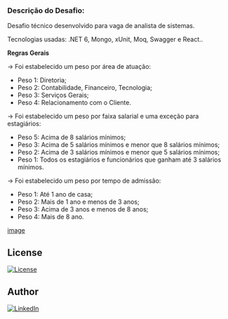 ### Descrição do Desafio:
Desafio técnico desenvolvido para vaga de analista de sistemas.

Tecnologias usadas: .NET 6, Mongo, xUnit, Moq, Swagger e React..

**Regras Gerais**

-> Foi estabelecido um peso por área de atuação:
* Peso 1: Diretoria;
* Peso 2: Contabilidade, Financeiro, Tecnologia;
* Peso 3: Serviços Gerais;
* Peso 4: Relacionamento com o Cliente.

-> Foi estabelecido um peso por faixa salarial e uma exceção para estagiários:
* Peso 5: Acima de 8 salários mínimos;
* Peso 3: Acima de 5 salários mínimos e menor que 8 salários mínimos;
* Peso 2: Acima de 3 salários mínimos e menor que 5 salários mínimos;
* Peso 1: Todos os estagiários e funcionários que ganham até 3 salários mínimos.

-> Foi estabelecido um peso por tempo de admissão:
* Peso 1: Até 1 ano de casa;
* Peso 2: Mais de 1 ano e menos de 3 anos;
* Peso 3: Acima de 3 anos e menos de 8 anos;
* Peso 4: Mais de 8 ano.

[image](https://github.com/csandrade16/Challenge/blob/main/desafio.jpg)
## License
<a href="">
<img alt="License" src="">
</a>
  
## Author
<a href="https://www.linkedin.com/in/camila-santos-andrade-b91b153b/"><img alt="LinkedIn" title="LinkedIn" src="https://img.shields.io/badge/-LinkedIn-1DA1F2?style=for-the-badge&logo=linkedin&logoColor=white"/></a>
 
